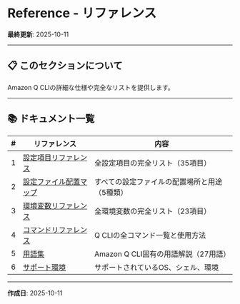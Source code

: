 # Reference - リファレンス

**最終更新**: 2025-10-11

---

## 📋 このセクションについて

Amazon Q CLIの詳細な仕様や完全なリストを提供します。

---

## 📚 ドキュメント一覧

| # | リファレンス | 内容 |
|---|-------------|------|
| 1 | [設定項目リファレンス](settings-reference.md) | 全設定項目の完全リスト（35項目） |
| 2 | [設定ファイル配置マップ](configuration-file-locations.md) | すべての設定ファイルの配置場所と用途（5種類） |
| 3 | [環境変数リファレンス](../configuration/environment-variables.md) | 全環境変数の完全リスト（23項目） |
| 4 | [コマンドリファレンス](commands.md) | Q CLIの全コマンド一覧と使用方法 |
| 5 | [用語集](glossary.md) | Amazon Q CLI固有の用語解説（27用語） |
| 6 | [サポート環境](supported-environments.md) | サポートされているOS、シェル、環境 |

---

**作成日**: 2025-10-11
